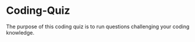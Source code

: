 # Coding-Quiz

The purpose of this coding quiz is to run questions challenging your coding knowledge. 


